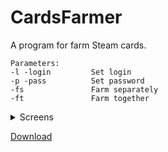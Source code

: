 # CardsFarmer
A program for farm Steam cards.

```
Parameters:
-l -login         Set login
-p -pass          Set password
-fs               Farm separately
-ft               Farm together
```

<details>
<summary>Screens</summary>

![screen](https://github.com/wanips7/CardsFarmer/assets/43500333/0f65b24a-1efa-4a30-aaec-539edb122cf5)

</details>

[Download](https://github.com/wanips7/CardsFarmer/releases/latest)
